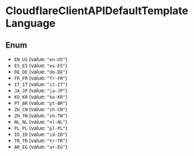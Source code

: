 # CloudflareClientAPIDefaultTemplateLanguage

## Enum

* `EN_US` (value: `"en-US"`)
* `ES_ES` (value: `"es-ES"`)
* `DE_DE` (value: `"de-DE"`)
* `FR_FR` (value: `"fr-FR"`)
* `IT_IT` (value: `"it-IT"`)
* `JA_JP` (value: `"ja-JP"`)
* `KO_KR` (value: `"ko-KR"`)
* `PT_BR` (value: `"pt-BR"`)
* `ZH_CN` (value: `"zh-CN"`)
* `ZH_TW` (value: `"zh-TW"`)
* `NL_NL` (value: `"nl-NL"`)
* `PL_PL` (value: `"pl-PL"`)
* `ID_ID` (value: `"id-ID"`)
* `TR_TR` (value: `"tr-TR"`)
* `AR_EG` (value: `"ar-EG"`)
